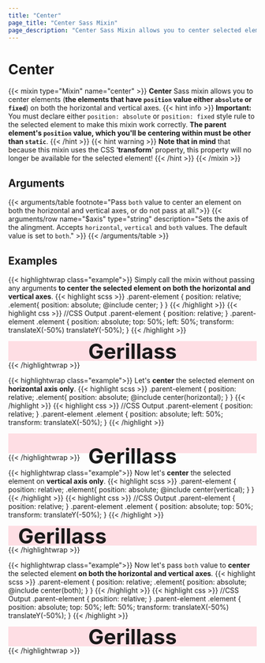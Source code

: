 ```yaml
---
title: "Center"
page_title: "Center Sass Mixin"
page_description: "Center Sass Mixin allows you to center selected elements both on the horizontal and vertical axes by using absolute positioning in CSS and Sass."
---
```


# Center

{{< mixin type="Mixin" name="center" >}}
**Center** Sass mixin allows you to center elements (**the elements that have `position` value either `absolute` or `fixed`**) on both the horizontal and vertical axes.
{{< hint info >}}
**Important:** You must declare either `position: absolute` or `position: fixed` style rule to the selected element to make this mixin work correctly. **The parent element's `position` value, which you'll be centering within must be other than `static`**.
{{< /hint >}}
{{< hint warning >}}
**Note that in mind** that because this mixin uses the CSS ‘**transform**’ property, this property will no longer be available for the selected element!
{{< /hint >}}
{{< /mixin >}}

## Arguments

{{< arguments/table footnote="Pass `both` value to center an element on both the horizontal and vertical axes, or do not pass at all.">}}
  {{< arguments/row name="$axis" type="string" description="Sets the axis of the alingment. Accepts `horizontal`, `vertical` and `both` values. The default value is set to `both`." >}}
{{< /arguments/table >}}


## Examples

{{< highlightwrap class="example">}}
Simply call the mixin without passing any arguments **to center the selected element on both the horizontal and vertical axes**.
{{< highlight scss >}}
.parent-element {
  position: relative;
  .element{
    position: absolute;
    @include center;
  }
}
{{< /highlight >}}
{{< highlight css >}}
//CSS Output
.parent-element {
  position: relative;
}
.parent-element .element {
  position: absolute;
  top: 50%;
  left: 50%;
  transform: translateX(-50%) translateY(-50%);
}
{{< /highlight >}}
<style>
.parent-element.example01 .element {
  position: absolute;
  top: 50%;
  left: 50%;
  -webkit-transform: translateX(-50%) translateY(-50%);
  transform: translateX(-50%) translateY(-50%);
}
</style>
<div class="parent-element sandbox large example01">
  <h2 class="element">Gerillass</h2>
</div>
{{< /highlightwrap >}}


{{< highlightwrap class="example">}}
Let's **center** the selected element on **horizontal axis only**.
{{< highlight scss >}}
.parent-element {
  position: relative;
  .element{
    position: absolute;
    @include center(horizontal);
  }
}
{{< /highlight >}}
{{< highlight css >}}
//CSS Output
.parent-element {
  position: relative;
}
.parent-element .element {
  position: absolute;
  left: 50%;
  transform: translateX(-50%);
}
{{< /highlight >}}
<style>
.parent-element.example02 .element {
  position: absolute;
  left: 50%;
  -webkit-transform: translateX(-50%);
  transform: translateX(-50%);
}
</style>
<div class="parent-element sandbox large example02">
  <h2 class="element">Gerillass</h2>
</div>
{{< /highlightwrap >}}

{{< highlightwrap class="example">}}
Now let's **center** the selected element on **vertical axis only**.
{{< highlight scss >}}
.parent-element {
  position: relative;
  .element{
    position: absolute;
    @include center(vertical);
  }
}
{{< /highlight >}}
{{< highlight css >}}
//CSS Output
.parent-element {
  position: relative;
}
.parent-element .element {
  position: absolute;
  top: 50%;
  transform: translateY(-50%);
}
{{< /highlight >}}
<style>
.parent-element.example03 .element {
  position: absolute;
  top: 50%;
  -webkit-transform: translateY(-50%);
  transform: translateY(-50%);
}
</style>
<div class="parent-element sandbox large example03">
    <h2 class="element">Gerillass</h2>
</div>
{{< /highlightwrap >}}

{{< highlightwrap class="example">}}
Now let's pass `both` value to **center** the selected element **on both the horizontal and vertical axes**.
{{< highlight scss >}}
.parent-element {
  position: relative;
  .element{
    position: absolute;
    @include center(both);
  }
}
{{< /highlight >}}
{{< highlight css >}}
//CSS Output
.parent-element {
  position: relative;
}
.parent-element .element {
  position: absolute;
  top: 50%;
  left: 50%;
  transform: translateX(-50%) translateY(-50%);
}
{{< /highlight >}}
<style>
.parent-element.example04 .element {
  position: absolute;
  top: 50%;
  left: 50%;
  -webkit-transform: translateX(-50%) translateY(-50%);
  transform: translateX(-50%) translateY(-50%);
}
</style>
<div class="parent-element sandbox large example04">
  <h2 class="element">Gerillass</h2>
</div>
<style>
.parent-element{
  position: relative;
  background-color: rgba(255, 192, 203, 0.5);
  padding: 20px;
}
.parent-element .element{
  margin: 0;
  font-size: 3em;
}
</style>
{{< /highlightwrap >}}
